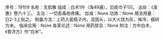 序号：19109
名称：生肌散
组成：白术1升（淘49遍），旧皮巾子1只。
出处：《圣惠》卷六十三。
主治：一切恶毒疮疼痛。
加减：None
功效：None
用法用量：日2-3上贴之。
制备方法：上药入瓷瓶子内，泥固头，以大火烧为灰，候冷，细研为末。
临床应用：None
各家论述：None
用药禁忌：None
附注：方中白术，《普济方》作“白米”。
